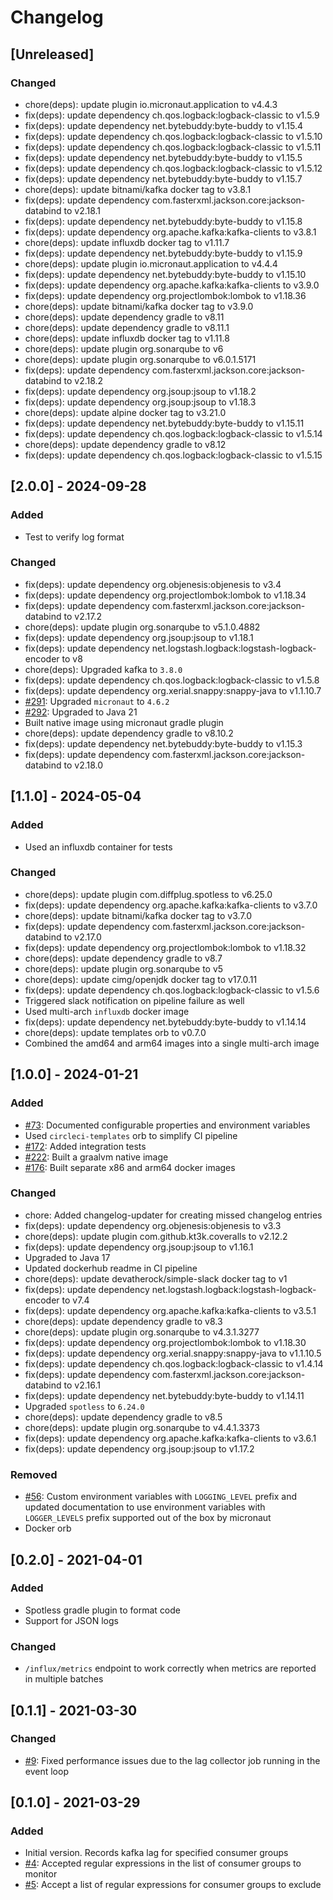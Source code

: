 # Changelog

## [Unreleased]
### Changed
- chore(deps): update plugin io.micronaut.application to v4.4.3
- fix(deps): update dependency ch.qos.logback:logback-classic to v1.5.9
- fix(deps): update dependency net.bytebuddy:byte-buddy to v1.15.4
- fix(deps): update dependency ch.qos.logback:logback-classic to v1.5.10
- fix(deps): update dependency ch.qos.logback:logback-classic to v1.5.11
- fix(deps): update dependency net.bytebuddy:byte-buddy to v1.15.5
- fix(deps): update dependency ch.qos.logback:logback-classic to v1.5.12
- fix(deps): update dependency net.bytebuddy:byte-buddy to v1.15.7
- chore(deps): update bitnami/kafka docker tag to v3.8.1
- fix(deps): update dependency com.fasterxml.jackson.core:jackson-databind to v2.18.1
- fix(deps): update dependency net.bytebuddy:byte-buddy to v1.15.8
- fix(deps): update dependency org.apache.kafka:kafka-clients to v3.8.1
- chore(deps): update influxdb docker tag to v1.11.7
- fix(deps): update dependency net.bytebuddy:byte-buddy to v1.15.9
- chore(deps): update plugin io.micronaut.application to v4.4.4
- fix(deps): update dependency net.bytebuddy:byte-buddy to v1.15.10
- fix(deps): update dependency org.apache.kafka:kafka-clients to v3.9.0
- fix(deps): update dependency org.projectlombok:lombok to v1.18.36
- chore(deps): update bitnami/kafka docker tag to v3.9.0
- chore(deps): update dependency gradle to v8.11
- chore(deps): update dependency gradle to v8.11.1
- chore(deps): update influxdb docker tag to v1.11.8
- chore(deps): update plugin org.sonarqube to v6
- chore(deps): update plugin org.sonarqube to v6.0.1.5171
- fix(deps): update dependency com.fasterxml.jackson.core:jackson-databind to v2.18.2
- fix(deps): update dependency org.jsoup:jsoup to v1.18.2
- fix(deps): update dependency org.jsoup:jsoup to v1.18.3
- chore(deps): update alpine docker tag to v3.21.0
- fix(deps): update dependency net.bytebuddy:byte-buddy to v1.15.11
- fix(deps): update dependency ch.qos.logback:logback-classic to v1.5.14
- chore(deps): update dependency gradle to v8.12
- fix(deps): update dependency ch.qos.logback:logback-classic to v1.5.15

## [2.0.0] - 2024-09-28
### Added
- Test to verify log format

### Changed
- fix(deps): update dependency org.objenesis:objenesis to v3.4
- fix(deps): update dependency org.projectlombok:lombok to v1.18.34
- fix(deps): update dependency com.fasterxml.jackson.core:jackson-databind to v2.17.2
- chore(deps): update plugin org.sonarqube to v5.1.0.4882
- fix(deps): update dependency org.jsoup:jsoup to v1.18.1
- fix(deps): update dependency net.logstash.logback:logstash-logback-encoder to v8
- chore(deps): Upgraded kafka to `3.8.0`
- fix(deps): update dependency ch.qos.logback:logback-classic to v1.5.8
- fix(deps): update dependency org.xerial.snappy:snappy-java to v1.1.10.7
- [#291](https://github.com/devatherock/kafka-lag-monitor/issues/291): Upgraded `micronaut` to `4.6.2`
- [#292](https://github.com/devatherock/kafka-lag-monitor/issues/292): Upgraded to Java 21
- Built native image using micronaut gradle plugin
- chore(deps): update dependency gradle to v8.10.2
- fix(deps): update dependency net.bytebuddy:byte-buddy to v1.15.3
- fix(deps): update dependency com.fasterxml.jackson.core:jackson-databind to v2.18.0

## [1.1.0] - 2024-05-04
### Added
- Used an influxdb container for tests

### Changed
- chore(deps): update plugin com.diffplug.spotless to v6.25.0
- fix(deps): update dependency org.apache.kafka:kafka-clients to v3.7.0
- chore(deps): update bitnami/kafka docker tag to v3.7.0
- fix(deps): update dependency com.fasterxml.jackson.core:jackson-databind to v2.17.0
- fix(deps): update dependency org.projectlombok:lombok to v1.18.32
- chore(deps): update dependency gradle to v8.7
- chore(deps): update plugin org.sonarqube to v5
- chore(deps): update cimg/openjdk docker tag to v17.0.11
- fix(deps): update dependency ch.qos.logback:logback-classic to v1.5.6
- Triggered slack notification on pipeline failure as well
- Used multi-arch `influxdb` docker image
- fix(deps): update dependency net.bytebuddy:byte-buddy to v1.14.14
- chore(deps): update templates orb to v0.7.0
- Combined the amd64 and arm64 images into a single multi-arch image

## [1.0.0] - 2024-01-21
### Added
- [#73](https://github.com/devatherock/kafka-lag-monitor/issues/73): Documented configurable properties and environment variables
- Used `circleci-templates` orb to simplify CI pipeline
- [#172](https://github.com/devatherock/kafka-lag-monitor/issues/172): Added integration tests
- [#222](https://github.com/devatherock/kafka-lag-monitor/issues/222): Built a graalvm native image
- [#176](https://github.com/devatherock/kafka-lag-monitor/issues/176): Built separate x86 and arm64 docker images

### Changed
- chore: Added changelog-updater for creating missed changelog entries
- fix(deps): update dependency org.objenesis:objenesis to v3.3
- chore(deps): update plugin com.github.kt3k.coveralls to v2.12.2
- fix(deps): update dependency org.jsoup:jsoup to v1.16.1
- Upgraded to Java 17
- Updated dockerhub readme in CI pipeline
- chore(deps): update devatherock/simple-slack docker tag to v1
- fix(deps): update dependency net.logstash.logback:logstash-logback-encoder to v7.4
- fix(deps): update dependency org.apache.kafka:kafka-clients to v3.5.1
- chore(deps): update dependency gradle to v8.3
- chore(deps): update plugin org.sonarqube to v4.3.1.3277
- fix(deps): update dependency org.projectlombok:lombok to v1.18.30
- fix(deps): update dependency org.xerial.snappy:snappy-java to v1.1.10.5
- fix(deps): update dependency ch.qos.logback:logback-classic to v1.4.14
- fix(deps): update dependency com.fasterxml.jackson.core:jackson-databind to v2.16.1
- fix(deps): update dependency net.bytebuddy:byte-buddy to v1.14.11
- Upgraded `spotless` to `6.24.0`
- chore(deps): update dependency gradle to v8.5
- chore(deps): update plugin org.sonarqube to v4.4.1.3373
- fix(deps): update dependency org.apache.kafka:kafka-clients to v3.6.1
- fix(deps): update dependency org.jsoup:jsoup to v1.17.2

### Removed
- [#56](https://github.com/devatherock/kafka-lag-monitor/issues/56): Custom environment variables with `LOGGING_LEVEL` prefix and updated documentation to use environment variables with `LOGGER_LEVELS` prefix supported out of the box by micronaut
- Docker orb

## [0.2.0] - 2021-04-01
### Added
- Spotless gradle plugin to format code
- Support for JSON logs

### Changed
- `/influx/metrics` endpoint to work correctly when metrics are reported in multiple batches

## [0.1.1] - 2021-03-30
### Changed
- [#9](https://github.com/devatherock/kafka-lag-monitor/issues/9): Fixed performance issues due to the lag collector job running in the event loop

## [0.1.0] - 2021-03-29
### Added
- Initial version. Records kafka lag for specified consumer groups
- [#4](https://github.com/devatherock/kafka-lag-monitor/issues/4): Accepted regular expressions in the list of consumer groups to monitor
- [#5](https://github.com/devatherock/kafka-lag-monitor/issues/5): Accept a list of regular expressions for consumer groups to exclude